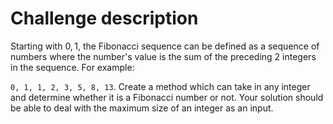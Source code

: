 # Challenge description

Starting with $0, 1$, the Fibonacci sequence can be defined as a sequence of numbers where the number's value is the sum of the preceding 2 integers in the sequence. For example:

`0, 1, 1, 2, 3, 5, 8, 13`. Create a method which can take in any integer and determine whether it is a Fibonacci number or not. Your solution should be able to deal with the maximum size of an integer as an input.
